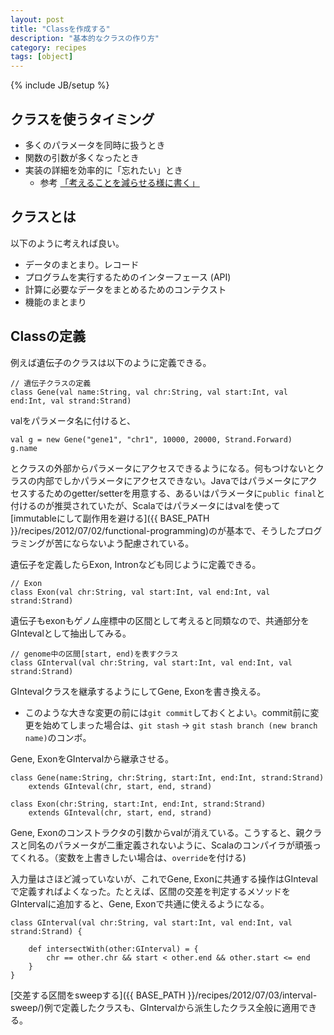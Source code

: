 ```yaml
---
layout: post
title: "Classを作成する"
description: "基本的なクラスの作り方"
category: recipes
tags: [object]
---
```

{% include JB/setup %}

## クラスを使うタイミング

* 多くのパラメータを同時に扱うとき
* 関数の引数が多くなったとき
* 実装の詳細を効率的に「忘れたい」とき
   * 参考 [「考えることを減らせる様に書く」](http://mayah.jp/scratchleaf/2008/%E8%80%83%E3%81%88%E3%82%8B%E3%81%93%E3%81%A8%E3%82%92%E6%B8%9B%E3%82%89%E3%81%9B%E3%82%8B%E6%A7%98%E3%81%AB%E6%9B%B8%E3%81%8F)

## クラスとは

以下のように考えれば良い。

* データのまとまり。レコード
* プログラムを実行するためのインターフェース (API) 
* 計算に必要なデータをまとめるためのコンテクスト
* 機能のまとまり
 
## Classの定義

例えば遺伝子のクラスは以下のように定義できる。

	// 遺伝子クラスの定義
	class Gene(val name:String, val chr:String, val start:Int, val end:Int, val strand:Strand)

valをパラメータ名に付けると、

	val g = new Gene("gene1", "chr1", 10000, 20000, Strand.Forward)
	g.name 

とクラスの外部からパラメータにアクセスできるようになる。何もつけないとクラスの内部でしかパラメータにアクセスできない。Javaではパラメータにアクセスするためのgetter/setterを用意する、あるいはパラメータに`public final`と付けるのが推奨されていたが、Scalaではパラメータにはvalを使って[immutableにして副作用を避ける]({{ BASE_PATH }}/recipes/2012/07/02/functional-programming)のが基本で、そうしたプログラミングが苦にならないよう配慮されている。



遺伝子を定義したらExon, Intronなども同じように定義できる。

	// Exon
	class Exon(val chr:String, val start:Int, val end:Int, val strand:Strand)


遺伝子もexonもゲノム座標中の区間として考えると同類なので、共通部分をGIntevalとして抽出してみる。

	// genome中の区間[start, end)を表すクラス
	class GInterval(val chr:String, val start:Int, val end:Int, val strand:Strand)


GIntevalクラスを継承するようにしてGene, Exonを書き換える。

 * このような大きな変更の前には`git commit`しておくとよい。commit前に変更を始めてしまった場合は、`git stash` -> `git stash branch (new branch name)`のコンボ。

Gene, ExonをGIntervalから継承させる。

	class Gene(name:String, chr:String, start:Int, end:Int, strand:Strand) 
		extends GInteval(chr, start, end, strand)

	class Exon(chr:String, start:Int, end:Int, strand:Strand) 
		extends GInteval(chr, start, end, strand)


Gene, Exonのコンストラクタの引数からvalが消えている。こうすると、親クラスと同名のパラメータが二重定義されないように、Scalaのコンパイラが頑張ってくれる。（変数を上書きしたい場合は、`override`を付ける)

入力量はさほど減っていないが、これでGene, Exonに共通する操作はGIntevalで定義すればよくなった。たとえば、区間の交差を判定するメソッドをGIntervalに追加すると、Gene, Exonで共通に使えるようになる。

	
	class GInterval(val chr:String, val start:Int, val end:Int, val strand:Strand) {
	
		def intersectWith(other:GInterval) = {
			chr == other.chr && start < other.end && other.start <= end
		}
	}


[交差する区間をsweepする]({{ BASE_PATH }}/recipes/2012/07/03/interval-sweep/)例で定義したクラスも、GIntervalから派生したクラス全般に適用できる。
